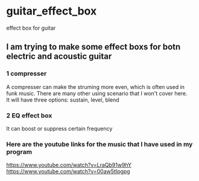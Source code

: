 # guitar_effect_box
effect box for guitar
## I am trying to make some effect boxs for botn electric and acoustic guitar
### 1 compresser
A compresser can make the struming more even, which is often used in funk music. There are many other using scenario that I won't cover here.    
It will have three options: sustain, level, blend
### 2 EQ effect box
It can boost or suppress certain frequency
### Here are the youtube links for the music that I have used in my program
https://www.youtube.com/watch?v=LraQb91w9hY    
https://www.youtube.com/watch?v=00aw5tIpgpg
